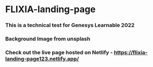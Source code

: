 # FLIXIA-landing-page
### This is a technical test for Genesys Learnable 2022
### Background Image from unsplash
### Check out the live page hosted on Netlify - https://flixia-landing-page123.netlify.app/
